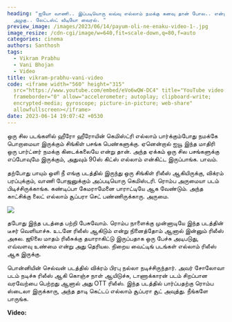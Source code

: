 ```yaml
---
heading: "ஐயோ வாணி.. இப்படியொரு லவ்வு எல்லாம் நமக்கு கனவு தான் போல.. என்னா
  அழகு.. லேட்டஸ்ட் வீடியோ வைரல். "
preview_image: /images/2023/06/14/payum-oli-ne-enaku-video-1-.jpg
image_resize: /cdn-cgi/image/w=640,fit=scale-down,q=80,f=auto
categories: cinema
authors: Santhosh
tags:
  - Vikram Prabhu
  - Vani Bhojan
  - Video
title: vikram-prabhu-vani-video
code: <iframe width="560" height="315"
  src="https://www.youtube.com/embed/eVo6wQW-DC4" title="YouTube video player"
  frameborder="0" allow="accelerometer; autoplay; clipboard-write;
  encrypted-media; gyroscope; picture-in-picture; web-share"
  allowfullscreen></iframe>
date: 2023-06-14 19:07:42 +0530
---
```

ஒரு சில படங்களில் ஹீரோ ஹீரோயின் கெமிஸ்ட்ரி எல்லாம் பார்க்கும்போது நமக்கே பொறாமையா இருக்கும் சிங்கிள் பசங்க பெண்களுக்கு. ஏனென்றால் ஐயூ இந்த மாதிரி ஒரு பார்ட்னர் நமக்கு கிடைக்கலையே என்று தான். அந்த ஏக்கம் ஒரு சில பசங்களுக்கு எப்போவுமே இருக்கும், அதுவும் 90ஸ் கிட்ஸ் எல்லாம் என்கிட்ட இருப்பாங்க. பாவம்.

தற்போது பாயும் ஒளி நீ எங்கு படத்தில் இருந்து ஒரு சிங்கிள் ரிலீஸ் ஆகியிருக்கு, விக்ரம் பரப்புக்கும், வாணி போஜனுக்கும் அப்படியொரு கெமிஸ்டரி. ரொம்ப அருமையா படம் பிடிச்சிருக்காங்க. கண்டிப்பா கேமராமேனை பாராட்டியே ஆக வேண்டும். அந்த காட்சிக்கு லைட் எல்லாம் சூப்பரா செட் பண்ணிருக்காரு. அருமை.

![](/images/2023/06/14/payum-oli-ne-enaku-video-2-.jpg)

தபோது இந்த படத்தை பற்றி பேசுவோம். ரொம்ப நாளைக்கு முன்னாடியே இந்த படத்தின் டீசர் வெளியாச்சு. உடனே ரிலீஸ் ஆகிடும் என்று நினைத்தோம் ஆனால் இன்னும் ரிலீஸ் அகல. ஜூலை மாதம் ரிலீசுக்கு தயாராகிட்டு இருப்பதாக ஒரு பேச்சு அடிபடுது, எவ்வளவு உண்மை என்று அது தெரியல. நிறைய வைட்டிங் படங்கள் எல்லாம் ரிலீஸ் ஆக இருக்கு.

பொன்னியின் செல்வன் படத்தில் விக்ரம் பிரபு நல்லா நடிச்சிருந்தார். அவர் சோலோவா படம் நடிச்சு ரிலீஸ் ஆகி கொஞ்ச நாள் ஆயிடுச்சு, டாணாக்காரன் படம் சிறப்பான வரவேற்பை பெற்றது ஆனால் அது OTT ரிலீஸ். இந்த படத்தில் பார்ப்பதற்கு ரொம்ப ஸ்டைலா இருக்காரு, அந்த தாடி கெட்டப் எல்லாம் சூப்பரா சூட் அவுத்து. நீங்களே பாருங்க.  

**V﻿ideo:**
